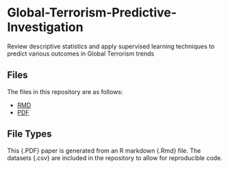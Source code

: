 # Global-Terrorism-Predictive-Investigation
Review descriptive statistics and apply supervised learning techniques to predict various outcomes in Global Terrorism trends



## Files
The files in this repository are as follows:
- [RMD](https://github.com/tomkennon/Global-Terrorism-Predictive-Investigation/blob/master/FINAL_writeup.Rmd)
- [PDF](https://github.com/tomkennon/Global-Terrorism-Predictive-Investigation/blob/master/FINAL_writeup.pdf)

## File Types
This {.PDF} paper is generated from an R markdown {.Rmd} file.  The datasets {.csv} are included in the repository to allow for reproducible code.
